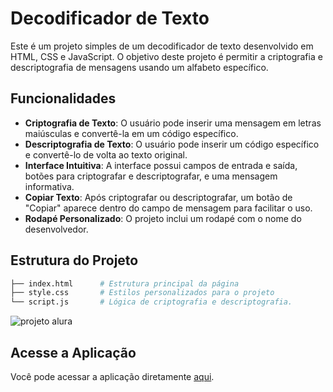 # Decodificador de Texto

Este é um projeto simples de um decodificador de texto desenvolvido em HTML, CSS e JavaScript. O objetivo deste projeto é permitir a criptografia e descriptografia de mensagens usando um alfabeto específico.

## Funcionalidades

- **Criptografia de Texto**: O usuário pode inserir uma mensagem em letras maiúsculas e convertê-la em um código específico.
- **Descriptografia de Texto**: O usuário pode inserir um código específico e convertê-lo de volta ao texto original.
- **Interface Intuitiva**: A interface possui campos de entrada e saída, botões para criptografar e descriptografar, e uma mensagem informativa.
- **Copiar Texto**: Após criptografar ou descriptografar, um botão de "Copiar" aparece dentro do campo de mensagem para facilitar o uso.
- **Rodapé Personalizado**: O projeto inclui um rodapé com o nome do desenvolvedor.
  

## Estrutura do Projeto

```bash
├── index.html      # Estrutura principal da página
├── style.css       # Estilos personalizados para o projeto
└── script.js       # Lógica de criptografia e descriptografia.

```

![projeto alura](https://github.com/user-attachments/assets/23cf17a8-e6cf-418e-a838-221f5d887848)

## Acesse a Aplicação

Você pode acessar a aplicação diretamente [aqui](https://nome-do-seu-projeto.vercel.app).






